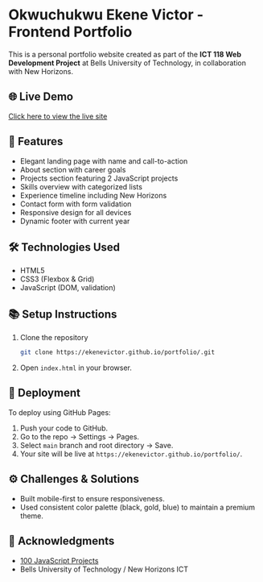 
# Okwuchukwu Ekene Victor - Frontend Portfolio

This is a personal portfolio website created as part of the **ICT 118 Web Development Project** at Bells University of Technology, in collaboration with New Horizons.

## 🌐 Live Demo
[Click here to view the live site](https://ekenevictor.github.io/portfolio/)

## 📁 Features
- Elegant landing page with name and call-to-action
- About section with career goals
- Projects section featuring 2 JavaScript projects
- Skills overview with categorized lists
- Experience timeline including New Horizons
- Contact form with form validation
- Responsive design for all devices
- Dynamic footer with current year

## 🛠️ Technologies Used
- HTML5
- CSS3 (Flexbox & Grid)
- JavaScript (DOM, validation)

## 📚 Setup Instructions
1. Clone the repository
   ```bash
   git clone https://ekenevictor.github.io/portfolio/.git
   ```
2. Open `index.html` in your browser.

## 🚀 Deployment
To deploy using GitHub Pages:
1. Push your code to GitHub.
2. Go to the repo → Settings → Pages.
3. Select `main` branch and root directory → Save.
4. Your site will be live at `https://ekenevictor.github.io/portfolio/`.

## ⚙️ Challenges & Solutions
- Built mobile-first to ensure responsiveness.
- Used consistent color palette (black, gold, blue) to maintain a premium theme.

## 🙏 Acknowledgments
- [100 JavaScript Projects](https://www.100jsprojects.com/projects)
- Bells University of Technology / New Horizons ICT
